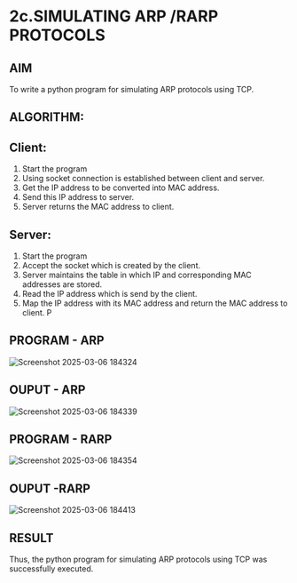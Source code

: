 # 2c.SIMULATING ARP /RARP PROTOCOLS
## AIM
To write a python program for simulating ARP protocols using TCP.
## ALGORITHM:
## Client:
1. Start the program
2. Using socket connection is established between client and server.
3. Get the IP address to be converted into MAC address.
4. Send this IP address to server.
5. Server returns the MAC address to client.
## Server:
1. Start the program
2. Accept the socket which is created by the client.
3. Server maintains the table in which IP and corresponding MAC addresses are
stored.
4. Read the IP address which is send by the client.
5. Map the IP address with its MAC address and return the MAC address to client.
P
## PROGRAM - ARP
![Screenshot 2025-03-06 184324](https://github.com/user-attachments/assets/ecfb7e7d-f23d-44b2-bd23-8bdc25e44459)

## OUPUT - ARP
![Screenshot 2025-03-06 184339](https://github.com/user-attachments/assets/aec8f1e5-163e-4099-a155-daeecfd284fa)

## PROGRAM - RARP
![Screenshot 2025-03-06 184354](https://github.com/user-attachments/assets/44905e47-3081-4076-9b5f-0edfa518155a)

## OUPUT -RARP
![Screenshot 2025-03-06 184413](https://github.com/user-attachments/assets/54048c39-2300-48d7-8b68-d44e1be2402b)

## RESULT
Thus, the python program for simulating ARP protocols using TCP was successfully 
executed.

